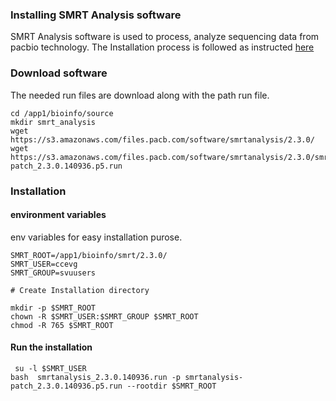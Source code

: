 ### Installing SMRT Analysis software

SMRT Analysis software is used to process, analyze sequencing data from pacbio technology. The Installation process is followed as instructed [here](https://www.pacb.com/wp-content/uploads/SMRT-Analysis-Software-Installation-v2-3-0.pdf)

### Download software 

The needed run files are download along with the path run file.

```
cd /app1/bioinfo/source
mkdir smrt_analysis
wget https://s3.amazonaws.com/files.pacb.com/software/smrtanalysis/2.3.0/
wget https://s3.amazonaws.com/files.pacb.com/software/smrtanalysis/2.3.0/smrtanalysis-patch_2.3.0.140936.p5.run

```

### Installation

#### environment variables 
env variables for easy installation purose.
```
SMRT_ROOT=/app1/bioinfo/smrt/2.3.0/
SMRT_USER=ccevg
SMRT_GROUP=svuusers

# Create Installation directory

mkdir -p $SMRT_ROOT
chown -R $SMRT_USER:$SMRT_GROUP $SMRT_ROOT
chmod -R 765 $SMRT_ROOT

```

#### Run the installation

```
 su -l $SMRT_USER
bash  smrtanalysis_2.3.0.140936.run -p smrtanalysis-patch_2.3.0.140936.p5.run --rootdir $SMRT_ROOT

```